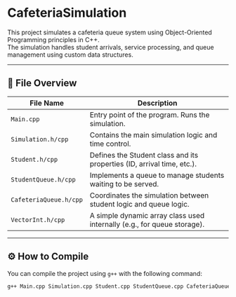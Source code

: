 # CafeteriaSimulation

This project simulates a cafeteria queue system using Object-Oriented Programming principles in C++.  
The simulation handles student arrivals, service processing, and queue management using custom data structures.

---

## 📁 File Overview

| File Name             | Description |
|-----------------------|-------------|
| `Main.cpp`            | Entry point of the program. Runs the simulation. |
| `Simulation.h/cpp`    | Contains the main simulation logic and time control. |
| `Student.h/cpp`       | Defines the Student class and its properties (ID, arrival time, etc.). |
| `StudentQueue.h/cpp`  | Implements a queue to manage students waiting to be served. |
| `CafeteriaQueue.h/cpp`| Coordinates the simulation between student logic and queue logic. |
| `VectorInt.h/cpp`     | A simple dynamic array class used internally (e.g., for queue storage). |

---

## ⚙️ How to Compile

You can compile the project using `g++` with the following command:

```bash
g++ Main.cpp Simulation.cpp Student.cpp StudentQueue.cpp CafeteriaQueue.cpp VectorInt.cpp -o CafeteriaSim
